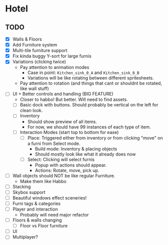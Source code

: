 # Hotel
## TODO
- [X] Walls & Floors
- [X] Add Furniture system
- [X] Multi-tile furniture support
- [X] Fix kinda buggy Y-sort for large furnis
- [X] Variations (clicking twice)
	- Pay attention to animation modes
		- Case in point: `Kitchen_sink_0_A` and `Kitchen_sink_0_B`
		- Variations will be like rotating between different spritesheets.
	- Pay attention to rotation (and things that cant or shouldnt be rotated, like wall stuff)
- [ ] UI + Better controls and handling (BIG FEATURE)
	- Closer to habbo! But better. Will need to find assets.
	- [ ] Basic dock with buttons. Should probably be vertical on the left for clean look.
	- [ ] Inventory
		- Should show preview of all items.
		- For now, we should have 99 instances of each type of item.
	- [ ] Interaction Modes (start top to bottom for ease)
		- [ ] Place: Triggered either from inventory or from clicking "move" on a furni from Select mode.
			- Build mode: Inventory & placing objects
			- Should mostly look like what it already does now
		- [ ] Select: Clicking will select furnis
			- Popup with actions should appear.
			- Actions: Rotate, move, pick up.
- [ ] Wall objects should NOT be like regular Furniture.
	- Make them like Habbo
- [ ] Stacking
- [ ] Skybox support
- [ ] Beautiful windows effect sceneries!
- [ ] Furni tags & categories
- [ ] Player and interaction
  - Probably will need major refactor
- [ ] Floors & walls changing
	- [ ] Floor vs Floor furniture
- [ ] UI
- [ ] Multiplayer?
